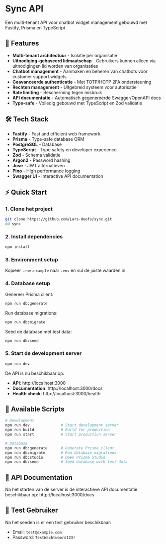 # Sync API

Een multi-tenant API voor chatbot widget management gebouwd met Fastify, Prisma en TypeScript.

## 🚀 Features

- **Multi-tenant architectuur** - Isolatie per organisatie
- **Uitnodiging-gebaseerd lidmaatschap** - Gebruikers kunnen alleen via uitnodigingen lid worden van organisaties
- **Chatbot management** - Aanmaken en beheren van chatbots voor customer support widgets
- **Geavanceerde authenticatie** - Met TOTP/HOTP 2FA ondersteuning
- **Rechten management** - Uitgebreid systeem voor autorisatie
- **Rate limiting** - Bescherming tegen misbruik
- **API documentatie** - Automatisch gegenereerde Swagger/OpenAPI docs
- **Type-safe** - Volledig gebouwd met TypeScript en Zod validatie

## 🛠 Tech Stack

- **Fastify** - Fast and efficient web framework
- **Prisma** - Type-safe database ORM
- **PostgreSQL** - Database
- **TypeScript** - Type safety en developer experience
- **Zod** - Schema validatie
- **Argon2** - Password hashing
- **Jose** - JWT alternatieven
- **Pino** - High performance logging
- **Swagger UI** - Interactive API documentation

## ⚡ Quick Start

### 1. Clone het project
```bash
git clone https://github.com/Lars-Hoofs/sync.git
cd sync
```

### 2. Install dependencies
```bash
npm install
```

### 3. Environment setup
Kopieer `.env.example` naar `.env` en vul de juiste waarden in.

### 4. Database setup

Genereer Prisma client:
```bash
npm run db:generate
```

Run database migrations:
```bash
npm run db:migrate
```

Seed de database met test data:
```bash
npm run db:seed
```

### 5. Start de development server
```bash
npm run dev
```

De API is nu beschikbaar op:
- **API**: http://localhost:3000
- **Documentation**: http://localhost:3000/docs
- **Health check**: http://localhost:3000/health

## 🔧 Available Scripts

```bash
# Development
npm run dev              # Start development server
npm run build            # Build for production
npm run start            # Start production server

# Database
npm run db:generate      # Generate Prisma client
npm run db:migrate       # Run database migrations
npm run db:studio        # Open Prisma Studio
npm run db:seed          # Seed database with test data
```

## 📖 API Documentation

Na het starten van de server is de interactieve API documentatie beschikbaar op:
http://localhost:3000/docs

## 🔐 Test Gebruiker

Na het seeden is er een test gebruiker beschikbaar:
- Email: `test@example.com`
- Password: `TestWachtwoord123!`


